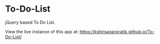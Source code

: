 # To-Do-List
jQuery based To Do List.

View the live instance of this app at: https://kshirsagarpratik.github.io/To-Do-List/
